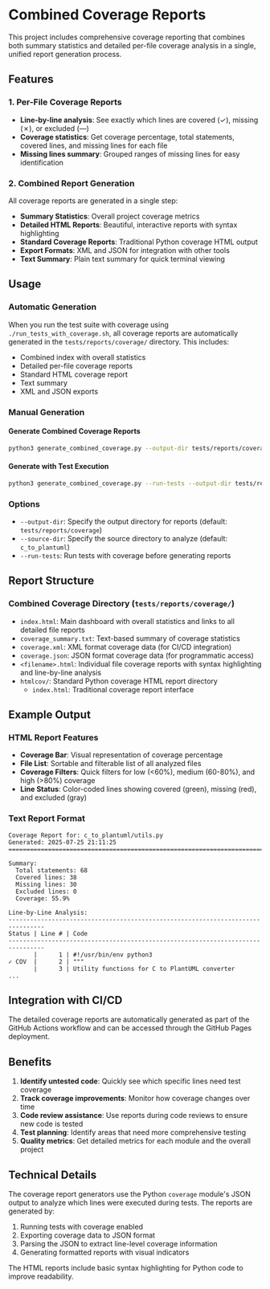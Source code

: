 # Combined Coverage Reports

This project includes comprehensive coverage reporting that combines both summary statistics and detailed per-file coverage analysis in a single, unified report generation process.

## Features

### 1. Per-File Coverage Reports
- **Line-by-line analysis**: See exactly which lines are covered (✓), missing (✗), or excluded (—)
- **Coverage statistics**: Get coverage percentage, total statements, covered lines, and missing lines for each file
- **Missing lines summary**: Grouped ranges of missing lines for easy identification

### 2. Combined Report Generation
All coverage reports are generated in a single step:
- **Summary Statistics**: Overall project coverage metrics
- **Detailed HTML Reports**: Beautiful, interactive reports with syntax highlighting
- **Standard Coverage Reports**: Traditional Python coverage HTML output
- **Export Formats**: XML and JSON for integration with other tools
- **Text Summary**: Plain text summary for quick terminal viewing

## Usage

### Automatic Generation
When you run the test suite with coverage using `./run_tests_with_coverage.sh`, all coverage reports are automatically generated in the `tests/reports/coverage/` directory. This includes:
- Combined index with overall statistics
- Detailed per-file coverage reports
- Standard HTML coverage report
- Text summary
- XML and JSON exports

### Manual Generation

#### Generate Combined Coverage Reports
```bash
python3 generate_combined_coverage.py --output-dir tests/reports/coverage
```

#### Generate with Test Execution
```bash
python3 generate_combined_coverage.py --run-tests --output-dir tests/reports/coverage
```

### Options
- `--output-dir`: Specify the output directory for reports (default: `tests/reports/coverage`)
- `--source-dir`: Specify the source directory to analyze (default: `c_to_plantuml`)
- `--run-tests`: Run tests with coverage before generating reports

## Report Structure

### Combined Coverage Directory (`tests/reports/coverage/`)
- `index.html`: Main dashboard with overall statistics and links to all detailed file reports
- `coverage_summary.txt`: Text-based summary of coverage statistics
- `coverage.xml`: XML format coverage data (for CI/CD integration)
- `coverage.json`: JSON format coverage data (for programmatic access)
- `<filename>.html`: Individual file coverage reports with syntax highlighting and line-by-line analysis
- `htmlcov/`: Standard Python coverage HTML report directory
  - `index.html`: Traditional coverage report interface

## Example Output

### HTML Report Features
- **Coverage Bar**: Visual representation of coverage percentage
- **File List**: Sortable and filterable list of all analyzed files
- **Coverage Filters**: Quick filters for low (<60%), medium (60-80%), and high (>80%) coverage
- **Line Status**: Color-coded lines showing covered (green), missing (red), and excluded (gray)

### Text Report Format
```
Coverage Report for: c_to_plantuml/utils.py
Generated: 2025-07-25 21:11:25
================================================================================

Summary:
  Total statements: 68
  Covered lines: 38
  Missing lines: 30
  Excluded lines: 0
  Coverage: 55.9%

Line-by-Line Analysis:
--------------------------------------------------------------------------------
Status | Line # | Code
--------------------------------------------------------------------------------
       |      1 | #!/usr/bin/env python3
✓ COV  |      2 | """
       |      3 | Utility functions for C to PlantUML converter
...
```

## Integration with CI/CD

The detailed coverage reports are automatically generated as part of the GitHub Actions workflow and can be accessed through the GitHub Pages deployment.

## Benefits

1. **Identify untested code**: Quickly see which specific lines need test coverage
2. **Track coverage improvements**: Monitor how coverage changes over time
3. **Code review assistance**: Use reports during code reviews to ensure new code is tested
4. **Test planning**: Identify areas that need more comprehensive testing
5. **Quality metrics**: Get detailed metrics for each module and the overall project

## Technical Details

The coverage report generators use the Python `coverage` module's JSON output to analyze which lines were executed during tests. The reports are generated by:

1. Running tests with coverage enabled
2. Exporting coverage data to JSON format
3. Parsing the JSON to extract line-level coverage information
4. Generating formatted reports with visual indicators

The HTML reports include basic syntax highlighting for Python code to improve readability.